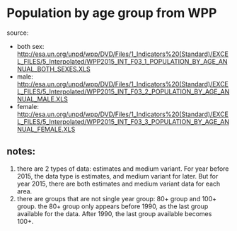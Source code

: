 # Population by age group from WPP

source: 

- both sex: http://esa.un.org/unpd/wpp/DVD/Files/1_Indicators%20(Standard)/EXCEL_FILES/5_Interpolated/WPP2015_INT_F03_1_POPULATION_BY_AGE_ANNUAL_BOTH_SEXES.XLS
- male: http://esa.un.org/unpd/wpp/DVD/Files/1_Indicators%20(Standard)/EXCEL_FILES/5_Interpolated/WPP2015_INT_F03_2_POPULATION_BY_AGE_ANNUAL_MALE.XLS
- female: http://esa.un.org/unpd/wpp/DVD/Files/1_Indicators%20(Standard)/EXCEL_FILES/5_Interpolated/WPP2015_INT_F03_3_POPULATION_BY_AGE_ANNUAL_FEMALE.XLS


## notes:

1. there are 2 types of data: estimates and medium variant. For year before 2015,
the data type is estimates, and medium variant for later. But for year 2015,
there are both estimates and medium variant data for each area.
2. there are groups that are not single year group: 80+ group and 100+ group. the
80+ group only appears before 1990, as the last group available for the data. After
1990, the last group available becomes 100+.
